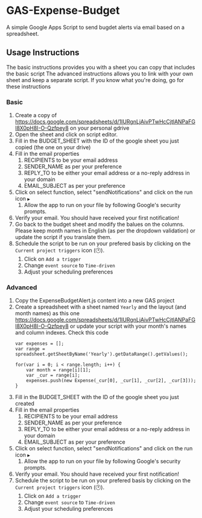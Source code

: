 # GAS-Expense-Budget
A simple Google Apps Script to send bugdet alerts via email based on a spreadsheet.

## Usage Instructions
The basic instructions provides you with a sheet you can copy that includes the basic script
The advanced instructions allows you to link with your own sheet and keep a separate script. If you know what you're doing, go for these instructions

### Basic
1. Create a copy of https://docs.google.com/spreadsheets/d/1IURgnLjAivPTwHcCjtlANPaFGl8X0pH8I-O-Qzfpey8 on your personal gdrive
1. Open the sheet and click on script editor.
1. Fill in the BUDGET_SHEET with the ID of the google sheet you just copied (the one on your drive)
1. Fill in the email properties
    1. RECIPIENTS to be your email address
    1. SENDER_NAME as per your preference
    1. REPLY_TO to be either your email address or a no-reply address in your domain
    1. EMAIL_SUBJECT as per your preference
1. Click on select function, select "sendNotifications" and click on the run icon `▶`
    1. Allow the app to run on your file by following Google's security prompts.
1. Verify your email. You should have received your first notification!
1. Go back to the budget sheet and modify the balues on the columns. Please keep month names in English (as per the dropdown validation) or update the script if you translate them.
1. Schedule the script to be run on your prefered basis by clicking on the `Current project triggers` icon (🕑).
    1. Click on `Add a trigger`
    1. Change `event source` to `Time-driven`
    1. Adjust your scheduling preferences

### Advanced
1. Copy the ExpenseBudgetAlert.js content into a new GAS project 
1. Create a spreadsheet with a sheet named `Yearly` and the layout (and month names) as this one https://docs.google.com/spreadsheets/d/1IURgnLjAivPTwHcCjtlANPaFGl8X0pH8I-O-Qzfpey8 or update your script with your month's names and column indexes. Check this code
    ```
    var expenses = [];
    var range = spreadsheet.getSheetByName('Yearly').getDataRange().getValues();
      
    for(var i = 0; i < range.length; i++) {
        var month = range[i][1];
        var _cur = range[i];
        expenses.push(new Expense(_cur[0], _cur[1], _cur[2], _cur[3]));
    }
    ```
1. Fill in the BUDGET_SHEET with the ID of the google sheet you just created
1. Fill in the email properties
    1. RECIPIENTS to be your email address
    1. SENDER_NAME as per your preference
    1. REPLY_TO to be either your email address or a no-reply address in your domain
    1. EMAIL_SUBJECT as per your preference
1. Click on select function, select "sendNotifications" and click on the run icon `▶`
    1. Allow the app to run on your file by following Google's security prompts.
1. Verify your email. You should have received your first notification!
1. Schedule the script to be run on your prefered basis by clicking on the `Current project triggers` icon (🕑).
    1. Click on `Add a trigger`
    1. Change `event source` to `Time-driven`
    1. Adjust your scheduling preferences
